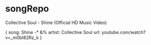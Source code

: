 # songRepo

Collective Soul - Shine (Official HD Music Video)

{ song: Shine -*
  &% artist: Collective Soul 
  url: youtube.com/watch?v=_m0bI82Rz_k
}
